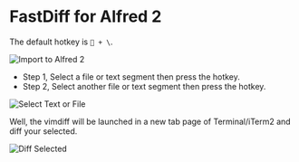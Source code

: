 FastDiff for Alfred 2
===============

The default hotkey is ` + \`. 

![Import to Alfred 2](https://raw.github.com/monkeycz/alfred-fastdiff/gh-pages/images/import-alfred.png)

* Step 1, Select a file or text segment then press the hotkey.
* Step 2, Select another file or text segment then press the hotkey.

![Select Text or File](https://raw.github.com/monkeycz/alfred-fastdiff/gh-pages/images/selecte-text.png)

Well, the vimdiff will be launched in a new tab page of Terminal/iTerm2 and diff your selected.

![Diff Selected](https://raw.github.com/monkeycz/alfred-fastdiff/gh-pages/images/launch-vimdiff.png)
